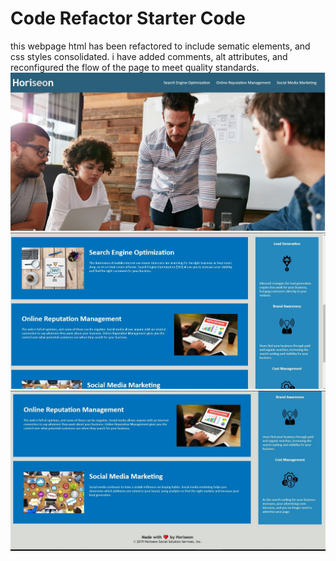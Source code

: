 # Code Refactor Starter Code
this webpage html has been refactored to include sematic elements, and css styles consolidated.
i have added comments, alt attributes, and reconfigured the flow of the page to meet quality standards.
<img src="./horiseon1.jpg">
<img src="./horiseon2.jpg">
<img src="./horiseon3.jpg">